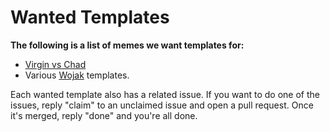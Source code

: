 # Wanted Templates

**The following is a list of memes we want templates for:**

- [Virgin vs Chad](https://knowyourmeme.com/memes/virgin-vs-chad)
- Various [Wojak](https://knowyourmeme.com/memes/wojak) templates.

Each wanted template also has a related issue. If you want to do one of the issues, reply "claim" to an unclaimed issue and open a pull request. Once it's merged, reply "done" and you're all done.
